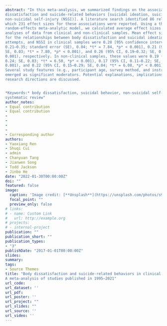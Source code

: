```yaml
---
abstract: "In this meta-analysis, we summarized findings on the associations between body
dissatisfaction and suicide-related behaviors [suicidal ideation, suicide attempts, and
non-suicidal self-injury (NSSI)]. A literature search identified 86 relevant articles in
which 231 effect sizes for these associations were reported. Using a three-level
random-effects meta-analytic model, we calculated average effect sizes in separate
analyses of data from clinical and non-clinical samples. Mean effect sizes (r values)
for the relationships between body dissatisfaction and suicidal ideation, suicide
attempts, and NSSI in clinical samples were 0.28 [95% confidence interval (CI),
0.21–0.35; standard error (SE), 0.04; *t* = 7.84, *p* < 0.001], 0.21 (95% CI, 0.16–0.26;
SE, 0.03; *t* = 7.80, *p* < 0.001), and 0.26 (95% CI, 0.19–0.32; SE, 0.04; *t* = 7.33, *p* <
0.001), respectively. In non-clinical samples, these values were 0.19 (95% CI, 0.13–
0.24; SE, 0.03; *t* = 6.50, *p* < 0.001), 0.17 (95% CI, 0.11–0.22; SE, 0.03; *t* = 6.52, *p* <
0.001), and 0.22 (95% CI, 0.15–0.29; SE, 0.04; *t* = 6.08, *p* < 0.001), respectively.
Several study features (e.g., participant age, survey method, and instrument validity)
emerged as significant moderators. Potential explanations, implications, and future
research directions are discussed.


*Keywords:* body dissatisfaction, suicidal behavior, non-suicidal self-injury, metaanalysis,
systematic review"
author_notes:
- Equal contribution
- Equal contribution
-
-
-
-
- Corresponding author
authors:
- Yaoxiang Ren
- Shuqi Cui
- admin
- Chanyuan Tang
- Jianwen Song
- Todd Jackson
- Jinbo He
date: "2022-01-30T00:00:00Z"
doi: ""
featured: false
image:
  caption: 'Image credit: [**Unsplash**](https://unsplash.com/photos/s9CC2SKySJM)'
  focal_point: ""
  preview_only: false
# links:
# - name: Custom Link
#   url: http://example.org
# projects:
# - internal-project
publication: ""
publication_short: ""
publication_types:
- "3"
publishDate: "2017-01-01T00:00:00Z"
slides: 
summary: 
tags:
- Source Themes
title: "Body dissatisfaction and suicide-related behaviors in clinical and non-clinical samples:
A meta-analysis of studies published in 1995–2021"
url_code: 
url_dataset: ''
url_pdf: 
url_poster: ''
url_project: ""
url_slides: ""
url_source: ''
url_video: ''
---
```


